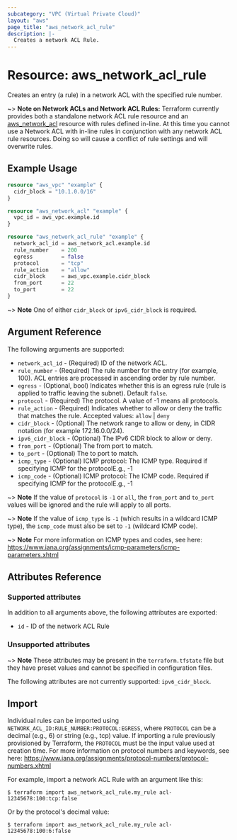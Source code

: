 ```yaml
---
subcategory: "VPC (Virtual Private Cloud)"
layout: "aws"
page_title: "aws_network_acl_rule"
description: |-
  Creates a network ACL Rule.
---
```


# Resource: aws_network_acl_rule

Creates an entry (a rule) in a network ACL with the specified rule number.

~> **Note on Network ACLs and Network ACL Rules:** Terraform currently
provides both a standalone network ACL rule resource and an [aws_network_acl][tf-network-acl] resource with rules
defined in-line. At this time you cannot use a Network ACL with in-line rules
in conjunction with any network ACL rule resources. Doing so will cause
a conflict of rule settings and will overwrite rules.

## Example Usage

```terraform
resource "aws_vpc" "example" {
  cidr_block = "10.1.0.0/16"
}

resource "aws_network_acl" "example" {
  vpc_id = aws_vpc.example.id
}

resource "aws_network_acl_rule" "example" {
  network_acl_id = aws_network_acl.example.id
  rule_number    = 200
  egress         = false
  protocol       = "tcp"
  rule_action    = "allow"
  cidr_block     = aws_vpc.example.cidr_block
  from_port      = 22
  to_port        = 22
}
```

~> **Note** One of either `cidr_block` or `ipv6_cidr_block` is required.

## Argument Reference

The following arguments are supported:

* `network_acl_id` - (Required) ID of the network ACL.
* `rule_number` - (Required) The rule number for the entry (for example, 100). ACL entries are processed in ascending order by rule number.
* `egress` - (Optional, bool) Indicates whether this is an egress rule (rule is applied to traffic leaving the subnet). Default `false`.
* `protocol` - (Required) The protocol. A value of -1 means all protocols.
* `rule_action` - (Required) Indicates whether to allow or deny the traffic that matches the rule. Accepted values: `allow` | `deny`
* `cidr_block` - (Optional) The network range to allow or deny, in CIDR notation (for example 172.16.0.0/24).
* `ipv6_cidr_block` - (Optional) The IPv6 CIDR block to allow or deny.
* `from_port` - (Optional) The from port to match.
* `to_port` - (Optional) The to port to match.
* `icmp_type` - (Optional) ICMP protocol: The ICMP type. Required if specifying ICMP for the protocolE.g., -1
* `icmp_code` - (Optional) ICMP protocol: The ICMP code. Required if specifying ICMP for the protocolE.g., -1

~> **Note** If the value of `protocol` is `-1` or `all`, the `from_port` and `to_port` values will be ignored and the rule will apply to all ports.

~> **Note** If the value of `icmp_type` is `-1` (which results in a wildcard ICMP type), the `icmp_code` must also be set to `-1` (wildcard ICMP code).

~> **Note** For more information on ICMP types and codes, see here: https://www.iana.org/assignments/icmp-parameters/icmp-parameters.xhtml

## Attributes Reference

### Supported attributes

In addition to all arguments above, the following attributes are exported:

* `id` - ID of the network ACL Rule

### Unsupported attributes

~> **Note** These attributes may be present in the `terraform.tfstate` file but they have preset values and cannot be specified in configuration files.

The following attributes are not currently supported: `ipv6_cidr_block`.

## Import

Individual rules can be imported using `NETWORK_ACL_ID:RULE_NUMBER:PROTOCOL:EGRESS`, where `PROTOCOL` can be a decimal (e.g., 6) or string (e.g., tcp) value.
If importing a rule previously provisioned by Terraform, the `PROTOCOL` must be the input value used at creation time.
For more information on protocol numbers and keywords, see here: https://www.iana.org/assignments/protocol-numbers/protocol-numbers.xhtml

For example, import a network ACL Rule with an argument like this:

```console
$ terraform import aws_network_acl_rule.my_rule acl-12345678:100:tcp:false
```

Or by the protocol's decimal value:

```console
$ terraform import aws_network_acl_rule.my_rule acl-12345678:100:6:false
```

[tf-network-acl]: network_acl.html
